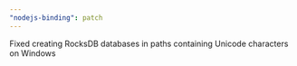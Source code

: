 ```yaml
---
"nodejs-binding": patch
---
```


Fixed creating RocksDB databases in paths containing Unicode characters on Windows
